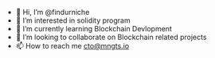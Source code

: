 - 👋 Hi, I’m @findurniche
- 👀 I’m interested in solidity program
- 🌱 I’m currently learning Blockchain Devlopment
- 💞️ I’m looking to collaborate on Blockchain related projects 
- 📫 How to reach me cto@mngts.io

<!---
findurniche/findurniche is a ✨ special ✨ repository because its `README.md` (this file) appears on your GitHub profile.
You can click the Preview link to take a look at your changes.
--->
